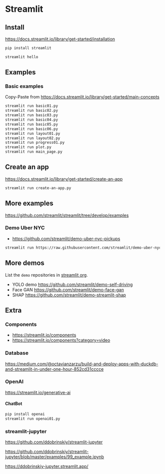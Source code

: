# Streamlit

## Install

https://docs.streamlit.io/library/get-started/installation

```bash
pip install streamlit
```

```bash
streamlit hello
```

## Examples

### Basic examples

Copy-Paste from https://docs.streamlit.io/library/get-started/main-concepts

```bash
streamlit run basic01.py
streamlit run basic02.py
streamlit run basic03.py
streamlit run basic04.py
streamlit run basic05.py
streamlit run basic06.py
streamlit run layout01.py
streamlit run layout02.py
streamlit run progress01.py
streamlit run plot.py
streamlit run main_page.py
```


## Create an app

https://docs.streamlit.io/library/get-started/create-an-app

```bash
streamlit run create-an-app.py
```

## More examples

https://github.com/streamlit/streamlit/tree/develop/examples

### Demo Uber NYC
* https://github.com/streamlit/demo-uber-nyc-pickups

```bash
streamlit run https://raw.githubusercontent.com/streamlit/demo-uber-nyc-pickups/master/streamlit_app.py
```

## More demos

List the `demo` repositories in [streamlit org](https://github.com/orgs/streamlit/repositories?q=demo&type=all&language=&sort=).

* YOLO demo https://github.com/streamlit/demo-self-driving
* Face GAN https://github.com/streamlit/demo-face-gan
* SHAP https://github.com/streamlit/demo-streamlit-shap

## Extra

### Components
* https://streamlit.io/components
* https://streamlit.io/components?category=video

### Database

https://medium.com/@octavianzarzu/build-and-deploy-apps-with-duckdb-and-streamlit-in-under-one-hour-852cd31cccce

### OpenAI

https://streamlit.io/generative-ai

#### ChatBot
```bash
pip install openai
streamlit run openai01.py
```

### streamlit-jupyter

https://github.com/ddobrinskiy/streamlit-jupyter

https://github.com/ddobrinskiy/streamlit-jupyter/blob/master/examples/99_example.ipynb

https://ddobrinskiy-jupyter.streamlit.app/
